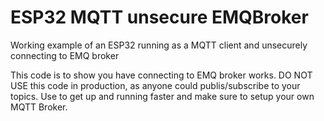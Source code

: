 # ESP32 MQTT unsecure EMQBroker
Working example of an ESP32 running as a MQTT client and unsecurely connecting to EMQ broker


This code is to show you have connecting to EMQ broker works. DO NOT USE this code in production, as anyone could publis/subscribe to your topics. Use to get up and running faster and make sure to setup your own MQTT Broker.
